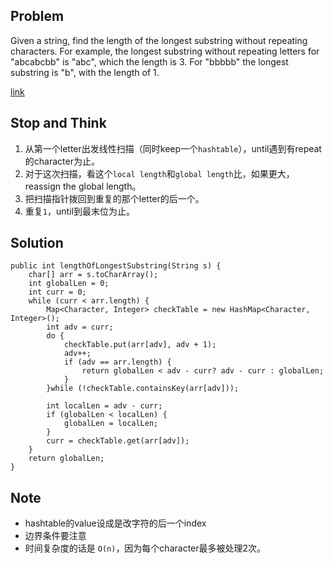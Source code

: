 ## Problem

Given a string, find the length of the longest substring without repeating characters. For example, the longest substring without repeating letters for "abcabcbb" is "abc", which the length is 3. For "bbbbb" the longest substring is "b", with the length of 1.

[link](http://leetcode.com/onlinejudge#question_3)

## Stop and Think

1. 从第一个letter出发线性扫描（同时keep一个`hashtable`），until遇到有repeat的character为止。
2. 对于这次扫描，看这个`local length`和`global length`比，如果更大，reassign the global length。
3. 把扫描指针拨回到重复的那个letter的后一个。
4. 重复`1`，until到最末位为止。

## Solution

    public int lengthOfLongestSubstring(String s) {        
    	char[] arr = s.toCharArray();
    	int globalLen = 0;
    	int curr = 0;
    	while (curr < arr.length) {
    		Map<Character, Integer> checkTable = new HashMap<Character, Integer>();
    		int adv = curr;
    		do {
    			checkTable.put(arr[adv], adv + 1);
    			adv++;
    			if (adv == arr.length) {
    				return globalLen < adv - curr? adv - curr : globalLen;
    			}
    		}while (!checkTable.containsKey(arr[adv]));

    		int localLen = adv - curr;
    		if (globalLen < localLen) {
    			globalLen = localLen;
    		}
    		curr = checkTable.get(arr[adv]);
    	}
    	return globalLen;
    }

## Note

- hashtable的value设成是改字符的后一个index
- 边界条件要注意
- 时间复杂度的话是 `O(n)`，因为每个character最多被处理2次。